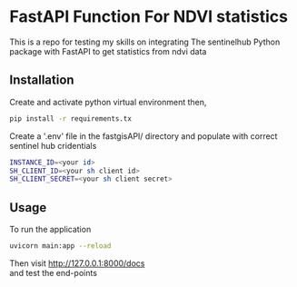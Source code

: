 # FastAPI Function For NDVI statistics

This is a repo for testing my skills on integrating The sentinelhub Python package with FastAPI to get statistics from ndvi data

## Installation

Create and activate python virtual environment then,

```bash
pip install -r requirements.tx
```

Create a '.env' file in the fastgisAPI/ directory and populate with correct sentinel hub cridentials

```sh
INSTANCE_ID=<your id>
SH_CLIENT_ID=<your sh client id>
SH_CLIENT_SECRET=<your sh client secret>
```

## Usage

To run the application

```bash
uvicorn main:app --reload
```

Then visit http://127.0.0.1:8000/docs \
and test the end-points
